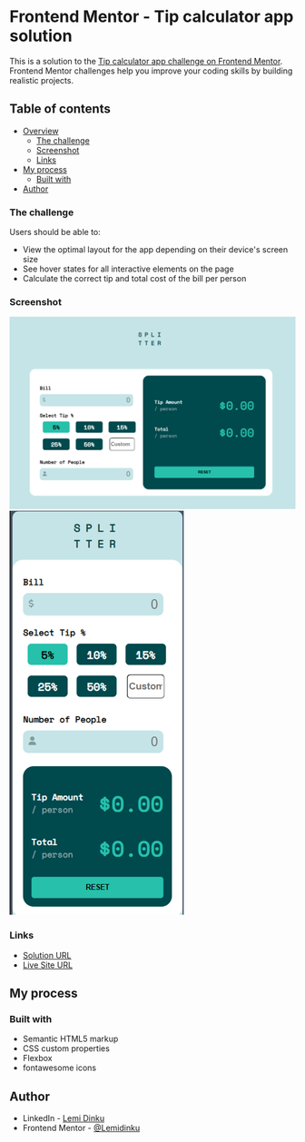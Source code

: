 # Frontend Mentor - Tip calculator app solution

This is a solution to the [Tip calculator app challenge on Frontend Mentor](https://www.frontendmentor.io/challenges/tip-calculator-app-ugJNGbJUX). Frontend Mentor challenges help you improve your coding skills by building realistic projects.

## Table of contents

- [Overview](#overview)
  - [The challenge](#the-challenge)
  - [Screenshot](#screenshot)
  - [Links](#links)
- [My process](#my-process)
  - [Built with](#built-with)
- [Author](#author)

### The challenge

Users should be able to:

- View the optimal layout for the app depending on their device's screen size
- See hover states for all interactive elements on the page
- Calculate the correct tip and total cost of the bill per person

### Screenshot

![](./Screenshot%201.png)
![](./Screenshot%202.png)

### Links

- [Solution URL](https://www.frontendmentor.io/solutions/tip-calculator-app-uu5Jsvw4js)
- [Live Site URL](https://ephemeral-pegasus-51ad28.netlify.app/)

## My process

### Built with

- Semantic HTML5 markup
- CSS custom properties
- Flexbox
- fontawesome icons

## Author

- LinkedIn - [Lemi Dinku](https://www.linkedin.com/in/lemi-dinku/)
- Frontend Mentor - [@Lemidinku](https://www.frontendmentor.io/profile/Lemidinku)
